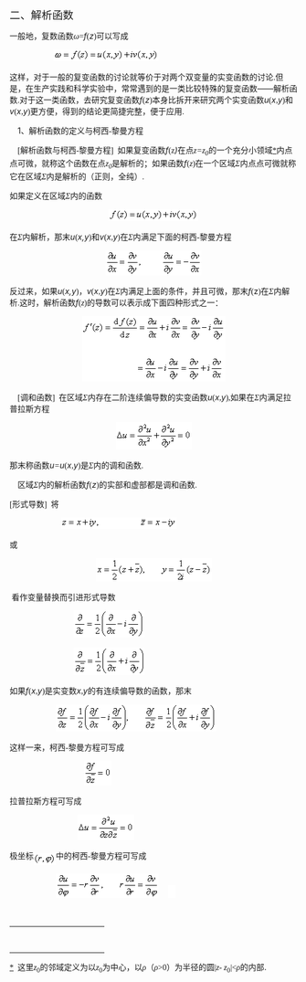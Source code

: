 <div class=Section1>
<p class=MsoNormal><span lang=ZH-CN style='font-size:14.0pt;font-family:宋体_GB2312'>二、解析函数</span></p>
<p class=MsoNormal><span lang=ZH-CN style='font-family:宋体_GB2312'>一般地，复数函数</span><i><span
lang=ZH-CN style='font-family:宋体_GB2312'>ω</span></i><span lang=EN-US
style='font-family:宋体_GB2312'>=</span><i><span lang=EN-US>f</span></i><span
lang=EN-US style='font-family:宋体_GB2312'>(</span><i><span lang=EN-US>z</span></i><span
lang=EN-US style='font-family:宋体_GB2312'>)</span><span lang=ZH-CN
style='font-family:宋体_GB2312'>可以写成</span></p>
<pre><span lang=EN-US style='font-family:宋体_GB2312'>&nbsp;&nbsp;&nbsp;&nbsp;&nbsp;&nbsp;&nbsp;&nbsp;&nbsp;&nbsp;&nbsp;&nbsp;&nbsp;&nbsp;&nbsp;&nbsp;&nbsp;&nbsp;&nbsp;&nbsp;&nbsp; </span><sub><span
lang=EN-US><img width=184 height=21
src="res/17e9d95da129bdd93c34fb6cc6aaaa52_5662_files/image002.gif" u1:shapes="_x0000_i1025"></span></sub></pre>
<p class=MsoNormal><span lang=ZH-CN style='font-family:宋体_GB2312'>这样，对于一般的复变函数的讨论就等价于对两个双变量的实变函数的讨论</span><span
lang=EN-US style='font-family:宋体_GB2312'>.</span><span lang=ZH-CN
style='font-family:宋体_GB2312'>但是，在生产实践和科学实验中，常常遇到的是一类比较特殊的复变函数</span><span
lang=EN-US>——</span><span lang=ZH-CN style='font-family:宋体_GB2312'>解析函数</span><span
lang=EN-US style='font-family:宋体_GB2312'>.</span><span lang=ZH-CN
style='font-family:宋体_GB2312'>对于这一类函数，去研究复变函数</span><i><span lang=EN-US>f</span></i><span
lang=EN-US style='font-family:宋体_GB2312'>(</span><i><span lang=EN-US>z</span></i><span
lang=EN-US style='font-family:宋体_GB2312'>)</span><span lang=ZH-CN
style='font-family:宋体_GB2312'>本身比拆开来研究两个实变函数</span><i><span lang=EN-US>u</span></i><span
lang=EN-US style='font-family:宋体_GB2312'>(</span><i><span lang=EN-US>x</span></i><i><span
lang=EN-US style='font-family:宋体_GB2312'>,</span><span lang=EN-US>y</span></i><span
lang=EN-US style='font-family:宋体_GB2312'>)</span><span lang=ZH-CN
style='font-family:宋体_GB2312'>和</span><i><span lang=EN-US>v</span></i><span
lang=EN-US style='font-family:宋体_GB2312'>(</span><i><span lang=EN-US>x</span></i><i><span
lang=EN-US style='font-family:宋体_GB2312'>,</span><span lang=EN-US>y</span></i><span
lang=EN-US style='font-family:宋体_GB2312'>)</span><span lang=ZH-CN
style='font-family:宋体_GB2312'>更方便，得到的结论更简捷完整，便于应用</span><span lang=EN-US
style='font-family:宋体_GB2312'>.</span></p>
<p class=MsoNormal><span lang=EN-US style='font-family:宋体_GB2312'>&nbsp;&nbsp;&nbsp;
</span><span lang=EN-US>1</span><span lang=ZH-CN style='font-family:宋体_GB2312'>、解析函数的定义与柯西</span><span
lang=EN-US style='font-family:宋体_GB2312'>-</span><span lang=ZH-CN
style='font-family:宋体_GB2312'>黎曼方程</span></p>
<p class=MsoNormal><span lang=EN-US style='font-family:宋体_GB2312'>&nbsp;&nbsp;&nbsp;
[</span><span lang=ZH-CN style='font-family:宋体_GB2312'>解析函数与柯西</span><span
lang=EN-US style='font-family:宋体_GB2312'>-</span><span lang=ZH-CN
style='font-family:宋体_GB2312'>黎曼方程</span><span lang=EN-US style='font-family:
宋体_GB2312'>]&nbsp; </span><span lang=ZH-CN style='font-family:宋体_GB2312'>如果复变函数</span><i><span
lang=EN-US>f</span></i><span lang=EN-US style='font-family:宋体_GB2312'>(z</span><i><span
lang=EN-US>)</span></i><span lang=ZH-CN style='font-family:宋体_GB2312'>在点</span><i><span
lang=EN-US style='font-family:宋体_GB2312'>z=z<sub>0</sub></span></i><span
lang=ZH-CN style='font-family:宋体_GB2312'>的一个充分小领域</span><a href="#None"
name="_ftnref1" title=""><span class=MsoFootnoteReference><span lang=EN-US
style='font-family:宋体_GB2312'>*</span></span></a><span lang=ZH-CN
style='font-family:宋体_GB2312'>内点点可微，就称这个函数在点</span><i><span lang=EN-US
style='font-family:宋体_GB2312'>z<sub>0</sub></span></i><span lang=ZH-CN
style='font-family:宋体_GB2312'>是解析的；如果函数</span><i><span lang=EN-US>f</span></i><span
lang=EN-US style='font-family:宋体_GB2312'>(<i>z</i>)</span><span lang=ZH-CN
style='font-family:宋体_GB2312'>在一个区域<i>Σ</i>内点点可微就称它在区域<i>Σ</i>内是解析的（正则，全纯）</span><span
lang=EN-US style='font-family:宋体_GB2312'>.</span></p>
<p class=MsoNormal><span lang=ZH-CN style='font-family:宋体_GB2312'>如果定义在区域</span><i><span
lang=ZH-CN style='font-family:宋体_GB2312'>Σ</span></i><span lang=ZH-CN
style='font-family:宋体_GB2312'>内的函数</span></p>
<p class=MsoNormal align=center style='text-align:center'><sub><span
lang=EN-US><img width=156 height=21
src="res/17e9d95da129bdd93c34fb6cc6aaaa52_5662_files/image004.gif" u1:shapes="_x0000_i1026"></span></sub></p>
<p class=MsoNormal><span lang=ZH-CN style='font-family:宋体_GB2312'>在<i>Σ</i>内解析，那末</span><i><span
lang=EN-US>u</span></i><span lang=EN-US style='font-family:宋体_GB2312'>(</span><i><span
lang=EN-US>x,y</span></i><span lang=EN-US style='font-family:宋体_GB2312'>)</span><span
lang=ZH-CN style='font-family:宋体_GB2312'>和</span><i><span lang=EN-US>v</span></i><span
lang=EN-US style='font-family:宋体_GB2312'>(</span><i><span lang=EN-US>x</span></i><i><span
lang=EN-US style='font-family:宋体_GB2312'>,</span><span lang=EN-US>y</span></i><span
lang=EN-US style='font-family:宋体_GB2312'>)</span><span lang=ZH-CN
style='font-family:宋体_GB2312'>在<i>Σ</i>内满足下面的柯西</span><span lang=EN-US
style='font-family:宋体_GB2312'>-</span><span lang=ZH-CN style='font-family:宋体_GB2312'>黎曼方程</span></p>
<p class=MsoNormal align=center style='text-align:center'><sub><span
lang=EN-US><img width=168 height=44
src="res/17e9d95da129bdd93c34fb6cc6aaaa52_5662_files/image006.gif" u1:shapes="_x0000_i1029"></span></sub></p>
<p class=MsoNormal><span lang=ZH-CN style='font-family:宋体_GB2312'>反过来，如果</span><i><span
lang=EN-US>u</span></i><span lang=EN-US style='font-family:宋体_GB2312'>(</span><i><span
lang=EN-US>x,y</span></i><span lang=EN-US style='font-family:宋体_GB2312'>)</span><span
lang=ZH-CN style='font-family:宋体_GB2312'>，</span><i><span lang=EN-US>v</span></i><span
lang=EN-US style='font-family:宋体_GB2312'>(</span><i><span lang=EN-US>x</span></i><i><span
lang=EN-US style='font-family:宋体_GB2312'>,</span><span lang=EN-US>y</span></i><span
lang=EN-US style='font-family:宋体_GB2312'>)</span><span lang=ZH-CN
style='font-family:宋体_GB2312'>在</span><i><span lang=ZH-CN style='font-family:
宋体_GB2312'>Σ</span></i><span lang=ZH-CN style='font-family:宋体_GB2312'>内满足上面的条件，并且可微，那末</span><i><span
lang=EN-US>f</span></i><span lang=EN-US style='font-family:宋体_GB2312'>(</span><span
lang=EN-US>z</span><span lang=EN-US style='font-family:宋体_GB2312'>)</span><span
lang=ZH-CN style='font-family:宋体_GB2312'>在<i>Σ</i>内解析</span><span lang=EN-US
style='font-family:宋体_GB2312'>.</span><span lang=ZH-CN style='font-family:宋体_GB2312'>这时，解析函数</span><i><span
lang=EN-US>f</span></i><span lang=EN-US style='font-family:宋体_GB2312'>(<i>z</i>)</span><span
lang=ZH-CN style='font-family:宋体_GB2312'>的导数可以表示成下面四种形式之一：</span></p>
<p class=MsoNormal align=center style='text-align:center'><sub><span
lang=EN-US><img width=251 height=115
src="res/17e9d95da129bdd93c34fb6cc6aaaa52_5662_files/image008.gif" u1:shapes="_x0000_i1030"></span></sub></p>
<p class=MsoNormal><span lang=EN-US style='font-family:宋体_GB2312'>&nbsp;&nbsp;&nbsp;
[</span><span lang=ZH-CN style='font-family:宋体_GB2312'>调和函数</span><span
lang=EN-US style='font-family:宋体_GB2312'>]&nbsp; </span><span lang=ZH-CN
style='font-family:宋体_GB2312'>在区域<i>Σ</i>内存在二阶连续偏导数的实变函数</span><i><span
lang=EN-US>u</span></i><span lang=EN-US style='font-family:宋体_GB2312'>(</span><i><span
lang=EN-US>x</span></i><i><span lang=EN-US style='font-family:宋体_GB2312'>,</span><span
lang=EN-US>y</span></i><span lang=EN-US style='font-family:宋体_GB2312'>),</span><span
lang=ZH-CN style='font-family:宋体_GB2312'>如果在<i>Σ</i>内满足拉普拉斯方程</span></p>
<p class=MsoNormal align=center style='text-align:center'><sub><span
lang=EN-US><img width=133 height=48
src="res/17e9d95da129bdd93c34fb6cc6aaaa52_5662_files/image010.gif" u1:shapes="_x0000_i1031"></span></sub></p>
<p class=MsoNormal><span lang=ZH-CN style='font-family:宋体_GB2312'>那末称函数</span><i><span
lang=EN-US>u</span></i><i><span lang=EN-US style='font-family:宋体_GB2312'>=</span><span
lang=EN-US>u</span></i><span lang=EN-US style='font-family:宋体_GB2312'>(</span><i><span
lang=EN-US>x</span></i><i><span lang=EN-US style='font-family:宋体_GB2312'>,</span><span
lang=EN-US>y</span></i><span lang=EN-US style='font-family:宋体_GB2312'>)</span><span
lang=ZH-CN style='font-family:宋体_GB2312'>是<i>Σ</i>内的调和函数</span><span
lang=EN-US style='font-family:宋体_GB2312'>.</span></p>
<p class=MsoNormal><span lang=EN-US style='font-family:宋体_GB2312'>&nbsp;&nbsp;&nbsp;
</span><span lang=ZH-CN style='font-family:宋体_GB2312'>区域<i>Σ</i>内的解析函数</span><i><span
lang=EN-US>f</span></i><span lang=EN-US style='font-family:宋体_GB2312'>(</span><i><span
lang=EN-US>z</span></i><span lang=EN-US style='font-family:宋体_GB2312'>)</span><span
lang=ZH-CN style='font-family:宋体_GB2312'>的实部和虚部都是调和函数</span><span lang=EN-US
style='font-family:宋体_GB2312'>.</span></p>
<p class=MsoNormal><span lang=EN-US style='font-family:宋体_GB2312'>[</span><span
lang=ZH-CN style='font-family:宋体_GB2312'>形式导数</span><span lang=EN-US
style='font-family:宋体_GB2312'>]&nbsp; </span><span lang=ZH-CN style='font-family:
宋体_GB2312'>将</span></p>
<pre><sub><span lang=EN-US style='font-family:宋体_GB2312'>&nbsp;&nbsp;&nbsp;&nbsp;&nbsp;&nbsp;&nbsp;&nbsp;&nbsp;&nbsp;&nbsp;&nbsp;&nbsp;&nbsp;&nbsp;&nbsp;&nbsp;&nbsp;&nbsp;&nbsp;&nbsp;&nbsp;&nbsp;&nbsp;&nbsp;&nbsp;&nbsp;&nbsp;&nbsp;&nbsp; <img
width=203 height=20 src="res/17e9d95da129bdd93c34fb6cc6aaaa52_5662_files/image012.gif"
u1:shapes="_x0000_i1032"></span></sub></pre>
<p class=MsoNormal><span lang=ZH-CN style='font-family:宋体_GB2312'>或</span></p>
<p class=MsoNormal align=center style='text-align:center'><sub><span
lang=EN-US><img width=203 height=41
src="res/17e9d95da129bdd93c34fb6cc6aaaa52_5662_files/image014.gif" u1:shapes="_x0000_i1033"></span></sub></p>
<p class=MsoNormal><span lang=EN-US style='font-family:宋体_GB2312'>&nbsp;</span><span
lang=ZH-CN style='font-family:宋体_GB2312'>看作变量替换而引进形式导数</span></p>
<pre><span lang=EN-US style='font-family:宋体_GB2312'>&nbsp;&nbsp;&nbsp;&nbsp;&nbsp;&nbsp;&nbsp;&nbsp;&nbsp;&nbsp;&nbsp;&nbsp;&nbsp;&nbsp;&nbsp;&nbsp;&nbsp;&nbsp;&nbsp;&nbsp;&nbsp;&nbsp;&nbsp;&nbsp;&nbsp;&nbsp;&nbsp;&nbsp;&nbsp;&nbsp;&nbsp; </span><sub><span
lang=EN-US><img width=124 height=48
src="res/17e9d95da129bdd93c34fb6cc6aaaa52_5662_files/image016.gif" u1:shapes="_x0000_i1034"></span></sub></pre><pre><span
lang=EN-US style='font-family:宋体_GB2312'>&nbsp;&nbsp;&nbsp;&nbsp;&nbsp;&nbsp;&nbsp;&nbsp;&nbsp;&nbsp;&nbsp;&nbsp;&nbsp;&nbsp;&nbsp;&nbsp;&nbsp;&nbsp;&nbsp;&nbsp;&nbsp;&nbsp;&nbsp;&nbsp;&nbsp;&nbsp;&nbsp;&nbsp;&nbsp;&nbsp;&nbsp;&nbsp;</span><sub><span
lang=EN-US><img width=125 height=48
src="res/17e9d95da129bdd93c34fb6cc6aaaa52_5662_files/image018.gif" u1:shapes="_x0000_i1035"></span></sub></pre>
<p class=MsoNormal><span lang=ZH-CN style='font-family:宋体_GB2312'>如果</span><i><span
lang=EN-US>f</span></i><span lang=EN-US style='font-family:宋体_GB2312'>(</span><i><span
lang=EN-US>x</span></i><i><span lang=EN-US style='font-family:宋体_GB2312'>,</span><span
lang=EN-US>y</span></i><span lang=EN-US style='font-family:宋体_GB2312'>)</span><span
lang=ZH-CN style='font-family:宋体_GB2312'>是实变数</span><i><span lang=EN-US>x</span></i><span
lang=EN-US style='font-family:宋体_GB2312'>,</span><i><span lang=EN-US>y</span></i><span
lang=ZH-CN style='font-family:宋体_GB2312'>的有连续偏导数的函数，那末</span></p>
<pre><span lang=EN-US style='font-family:宋体_GB2312'>&nbsp;&nbsp;&nbsp;&nbsp;&nbsp;&nbsp;&nbsp;&nbsp;&nbsp;&nbsp;&nbsp;&nbsp;&nbsp;&nbsp;&nbsp;&nbsp;&nbsp;&nbsp;&nbsp;&nbsp;&nbsp;&nbsp; </span><sub><span
lang=EN-US><img width=281 height=48
src="res/17e9d95da129bdd93c34fb6cc6aaaa52_5662_files/image020.gif" u1:shapes="_x0000_i1036"></span></sub></pre>
<p class=MsoNormal><span lang=ZH-CN style='font-family:宋体_GB2312'>这样一来，柯西</span><span
lang=EN-US style='font-family:宋体_GB2312'>-</span><span lang=ZH-CN
style='font-family:宋体_GB2312'>黎曼方程可写成</span></p>
<pre><span lang=EN-US style='font-family:宋体_GB2312'>&nbsp;&nbsp;&nbsp;&nbsp;&nbsp;&nbsp;&nbsp;&nbsp;&nbsp;&nbsp;&nbsp;&nbsp;&nbsp; &nbsp;&nbsp;&nbsp;&nbsp;&nbsp;&nbsp;&nbsp;&nbsp;&nbsp;&nbsp;&nbsp;&nbsp;&nbsp;&nbsp;&nbsp;&nbsp;&nbsp;&nbsp;&nbsp;&nbsp;&nbsp;&nbsp;&nbsp;</span><sub><span
lang=EN-US><img width=48 height=43
src="res/17e9d95da129bdd93c34fb6cc6aaaa52_5662_files/image022.gif" u1:shapes="_x0000_i1037"></span></sub></pre>
<p class=MsoNormal><span lang=ZH-CN style='font-family:宋体_GB2312'>拉普拉斯方程可写成</span></p>
<pre><span lang=EN-US style='font-family:宋体_GB2312'>&nbsp;&nbsp;&nbsp;&nbsp;&nbsp;&nbsp;&nbsp;&nbsp;&nbsp;&nbsp;&nbsp;&nbsp;&nbsp;&nbsp;&nbsp;&nbsp;&nbsp;&nbsp;&nbsp;&nbsp;&nbsp;&nbsp;&nbsp;&nbsp;&nbsp;&nbsp;&nbsp;&nbsp;&nbsp;&nbsp;&nbsp;&nbsp;&nbsp; </span><sub><span
lang=EN-US><img width=99 height=45
src="res/17e9d95da129bdd93c34fb6cc6aaaa52_5662_files/image024.gif" u1:shapes="_x0000_i1038"></span></sub></pre>
<p class=MsoNormal><span lang=ZH-CN style='font-family:宋体_GB2312'>极坐标</span><sub><span
lang=EN-US><img width=39 height=21
src="res/17e9d95da129bdd93c34fb6cc6aaaa52_5662_files/image026.gif" u1:shapes="_x0000_i1039"
align=absmiddle></span></sub><span lang=ZH-CN style='font-family:宋体_GB2312'>中的柯西</span><span
lang=EN-US style='font-family:宋体_GB2312'>-</span><span lang=ZH-CN
style='font-family:宋体_GB2312'>黎曼方程可写成</span></p>
<pre><span lang=EN-US style='font-family:宋体_GB2312'>&nbsp;&nbsp;&nbsp;&nbsp;&nbsp;&nbsp;&nbsp;&nbsp;&nbsp;&nbsp;&nbsp;&nbsp;&nbsp;&nbsp;&nbsp;&nbsp;&nbsp;&nbsp;&nbsp;&nbsp;&nbsp;&nbsp; </span><sub><span
lang=EN-US><img width=180 height=44
src="res/17e9d95da129bdd93c34fb6cc6aaaa52_5662_files/image028.gif" u1:shapes="_x0000_i1040"></span></sub><span
lang=EN-US style='font-family:宋体_GB2312'>&nbsp;&nbsp;&nbsp;&nbsp;&nbsp;</span><sub><span
lang=EN-US><img width=12 height=23
src="res/17e9d95da129bdd93c34fb6cc6aaaa52_5662_files/image030.gif" u1:shapes="_x0000_i1041"></span></sub></pre>
<div>
<p class=MsoNormal align=left style='margin:0mm;margin-bottom:.0001pt;
text-align:left'><span lang=EN-US style='font-family:宋体'><br clear=all>
</span></p>
<div class=MsoNormal align=left style='margin:0mm;margin-bottom:.0001pt;
text-align:left'><span lang=EN-US style='font-family:宋体'>
<hr size=1 width="33%" align=left>
</span></div>
</div>
</div>
<div><br clear=all>
<hr align=left size=1 width="33%">
<div id=ftn1>
<p class=MsoEndnoteText><a href="#None" name="_ftn1" title=""><span
class=MsoFootnoteReference><span lang=EN-US style='font-family:宋体_GB2312'>*</span></span></a><span
lang=EN-US style='font-family:宋体_GB2312'>&nbsp; </span><span lang=ZH-CN
style='font-family:宋体_GB2312'>这里</span><i><span lang=EN-US style='font-family:
宋体_GB2312'>z</span></i><sub><span lang=EN-US style='font-family:宋体_GB2312'>0</span></sub><span
lang=ZH-CN style='font-family:宋体_GB2312'>的邻域定义为以</span><i><span lang=EN-US
style='font-family:宋体_GB2312'>z</span></i><sub><span lang=EN-US
style='font-family:宋体_GB2312'>0</span></sub><span lang=ZH-CN style='font-family:
宋体_GB2312'>为中心，以<i>ρ</i>（<i>ρ</i></span><span lang=EN-US style='font-family:
宋体_GB2312'>&gt;0</span><span lang=ZH-CN style='font-family:宋体_GB2312'>）为半径的圆</span><span
lang=EN-US style='font-family:宋体_GB2312'>|<i>z- z</i><sub>0</sub>|&lt;</span><i><span
lang=ZH-CN style='font-family:宋体_GB2312'>ρ</span></i><span lang=ZH-CN
style='font-family:宋体_GB2312'>的内部</span><span lang=EN-US>.</span></p>
</div>
</div>